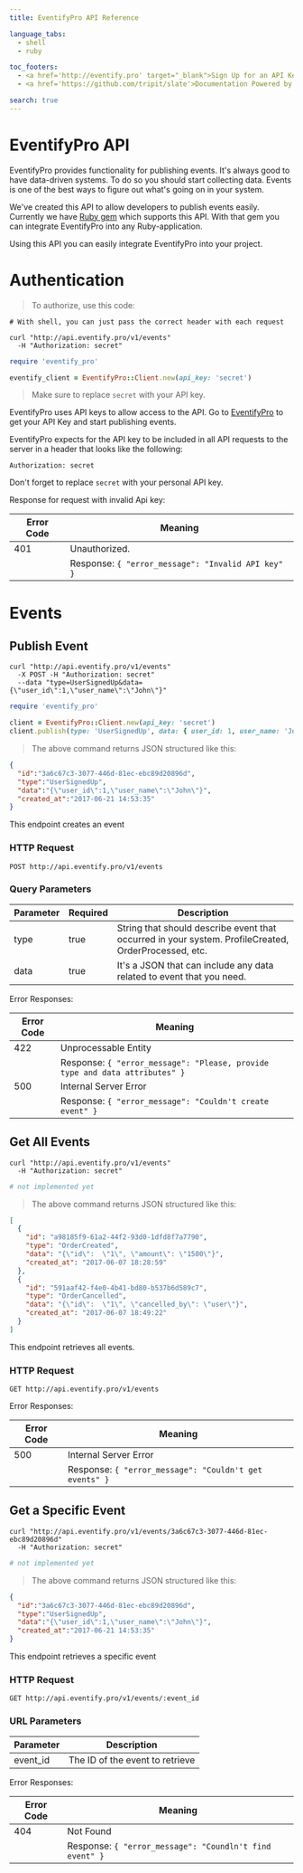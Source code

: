 ```yaml
---
title: EventifyPro API Reference

language_tabs:
  - shell
  - ruby

toc_footers:
  - <a href='http://eventify.pro' target="_blank">Sign Up for an API Key</a>
  - <a href='https://github.com/tripit/slate'>Documentation Powered by Slate</a>

search: true
---
```


# EventifyPro API

EventifyPro provides functionality for publishing events. It's always good to have data-driven systems.
To do so you should start collecting data. Events is one of the best ways to figure out what's going on in your system.

We've created this API to allow developers to publish events easily.
Currently we have [Ruby gem](https://github.com/smakagon/eventify_pro) which supports this API.
With that gem you can integrate EventifyPro into any Ruby-application.

Using this API you can easily integrate EventifyPro into your project.

# Authentication

> To authorize, use this code:

```shell
# With shell, you can just pass the correct header with each request

curl "http://api.eventify.pro/v1/events"
  -H "Authorization: secret"
```

```ruby
require 'eventify_pro'

eventify_client = EventifyPro::Client.new(api_key: 'secret')
```

> Make sure to replace `secret` with your API key.

EventifyPro uses API keys to allow access to the API. Go to [EventifyPro](http://eventify.pro) to get your API Key and start publishing events.

EventifyPro expects for the API key to be included in all API requests to the server in a header that looks like the following:

`Authorization: secret`

Don't forget to replace `secret` with your personal API key.

Response for request with invalid Api key:

Error Code | Meaning
---------- | -------
401 | Unauthorized.
    | Response: `{ "error_message": "Invalid API key" }`

# Events

## Publish Event

```shell
curl "http://api.eventify.pro/v1/events"
  -X POST -H "Authorization: secret"
  --data "type=UserSignedUp&data={\"user_id\":1,\"user_name\":\"John\"}"
```

```ruby
require 'eventify_pro'

client = EventifyPro::Client.new(api_key: 'secret')
client.publish(type: 'UserSignedUp', data: { user_id: 1, user_name: 'John' })
```

> The above command returns JSON structured like this:

```json
{
  "id":"3a6c67c3-3077-446d-81ec-ebc89d20896d",
  "type":"UserSignedUp",
  "data":"{\"user_id\":1,\"user_name\":\"John\"}",
  "created_at":"2017-06-21 14:53:35"
}
```

This endpoint creates an event

### HTTP Request

`POST http://api.eventify.pro/v1/events`

### Query Parameters

Parameter | Required | Description
--------- | ------- | -----------
type | true | String that should describe event that occurred in your system. ProfileCreated, OrderProcessed, etc.
data | true | It's a JSON that can include any data related to event that you need.

Error Responses:

Error Code | Meaning
---------- | -------
422 | Unprocessable Entity
    | Response: `{ "error_message": "Please, provide type and data attributes" }`
500 | Internal Server Error
    | Response: `{ "error_message": "Couldn't create event" }`

## Get All Events

```shell
curl "http://api.eventify.pro/v1/events"
  -H "Authorization: secret"
```

```ruby
# not implemented yet
```

> The above command returns JSON structured like this:

```json
[
  {
    "id": "a98185f9-61a2-44f2-93d0-1dfd8f7a7790",
    "type": "OrderCreated",
    "data": "{\"id\":  \"1\", \"amount\": \"1500\"}",
    "created_at": "2017-06-07 18:28:59"
  },
  {
    "id": "591aaf42-f4e0-4b41-bd80-b537b6d589c7",
    "type": "OrderCancelled",
    "data": "{\"id\":  \"1\", \"cancelled_by\": \"user\"}",
    "created_at": "2017-06-07 18:49:22"
  }
]
```

This endpoint retrieves all events.

### HTTP Request

`GET http://api.eventify.pro/v1/events`

Error Responses:

Error Code | Meaning
---------- | -------
500 | Internal Server Error
    | Response: `{ "error_message": "Couldn't get events" }`

## Get a Specific Event

```shell
curl "http://api.eventify.pro/v1/events/3a6c67c3-3077-446d-81ec-ebc89d20896d"
  -H "Authorization: secret"
```

```ruby
# not implemented yet
```

> The above command returns JSON structured like this:

```json
{
  "id":"3a6c67c3-3077-446d-81ec-ebc89d20896d",
  "type":"UserSignedUp",
  "data":"{\"user_id\":1,\"user_name\":\"John\"}",
  "created_at":"2017-06-21 14:53:35"
}
```

This endpoint retrieves a specific event

### HTTP Request

`GET http://api.eventify.pro/v1/events/:event_id`

### URL Parameters

Parameter | Description
--------- | -----------
event_id | The ID of the event to retrieve

Error Responses:

Error Code | Meaning
---------- | -------
404 | Not Found
    | Response: `{ "error_message": "Coundln't find event" }`


